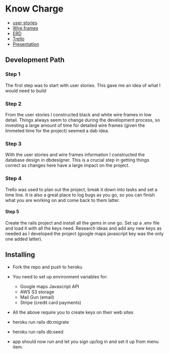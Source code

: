 # Know Charge

- [user stories](https://docs.google.com/document/d/1rtCCKcx00lcgIlIgHCkc6H7B5vCKAMMOnrXf777cclE/edit?usp=sharing)
- [Wire frames](app/assets/images/figma.png "wire frames")
- [ERD](http://dbdesigner.net/designer/schema/121971)
- [Trello](https://trello.com/b/cuTwpHkR/know-charge)
- [Presentation](https://docs.google.com/presentation/d/1jIBjPDw2IsO7WM2G4OEattNptIKgz8E6DkoJz0-x18w/edit?usp=sharing)

## Development Path

### Step 1
The first step was to start with user stories. This gave me an idea of what I would need to build

### Step 2
From the user stories I constructed black and white wire frames in low detail. Things always seem to change during 
the development process, so investing a large amount of time for detailed wire frames (given the limmeted time for 
the project) seemed a dab idea.

### Step 3
With the user stories and wire frames information I constructed the database design in dbdesigner. This is a crucial 
step in getting things correct as changes here have a large impact on the project.

### Step 4
Trello was used to plan out the project, break it down into tasks and set a time line.
It is also a great place to log bugs as you go, so you can finish what you are working on and come back to them 
latter.

#### Step 5
Create the rails project and install all the gems in one go. Set up a .env file and load it with all the keys need. 
Research ideas and add any new keys as needed as I developed the project (google maps javascript key was the only one
 added latter).
  

## Installing
- Fork the repo and push to heroku
- You need to set up environment variables for: 
  - Google maps Javascript API
  - AWS S3 storage
  - Mail Gun (email)
  - Stripe (credit card payments)
  
- All the above require you to create keys on their web sites
- heroku run rails db:migrate
- heroku run rails db:seed

- app should now run and let you sign up/log in and set it up from menu item.
